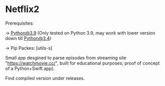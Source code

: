 #  Netflix2

Prerequisites:
    
   -> Python@3.9 (Only tested on Python 3.9, may work with lower version down till Python@3.4)
   
   
   -> Pip Packes: [utils-s]




Small app desgined to parse episodes from streaming site "https://watchmovie.cc/", built for educational purposes; proof of concept of a Python+Swift app).



Find compiled version under releases.
